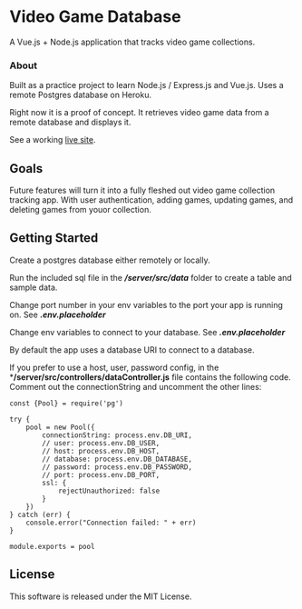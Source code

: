# Video Game Database

A Vue.js + Node.js application that tracks video game collections.

### About

Built as a practice project to learn Node.js / Express.js and Vue.js. Uses a remote Postgres database on Heroku.

Right now it is a proof of concept. It retrieves video game data from a remote database and displays it.

See a working [live site](https://vgd.jasonstepp.me/).

## Goals

Future features will turn it into a fully fleshed out video game collection tracking app. With user authentication, 
adding games, updating games, and deleting games from youor collection.

## Getting Started

Create a postgres database either remotely or locally.

Run the included sql file in the ***/server/src/data*** folder to create a table and sample data.

Change port number in your env variables to the port your app is running on. See ***.env.placeholder***

Change env variables to connect to your database. See ***.env.placeholder***

By default the app uses a database URI to connect to a database. 

If you prefer to use a host, user, password config, in the ***/server/src/controllers/dataController.js** file contains the following code. Comment out the connectionString and uncomment the other lines:

```
const {Pool} = require('pg')

try {
    pool = new Pool({
        connectionString: process.env.DB_URI,
        // user: process.env.DB_USER,
        // host: process.env.DB_HOST,
        // database: process.env.DB_DATABASE,
        // password: process.env.DB_PASSWORD, 
        // port: process.env.DB_PORT,
        ssl: {
            rejectUnauthorized: false
        }
    })    
} catch (err) {
    console.error("Connection failed: " + err)    
}

module.exports = pool
```

## License

This software is released under the MIT License.
